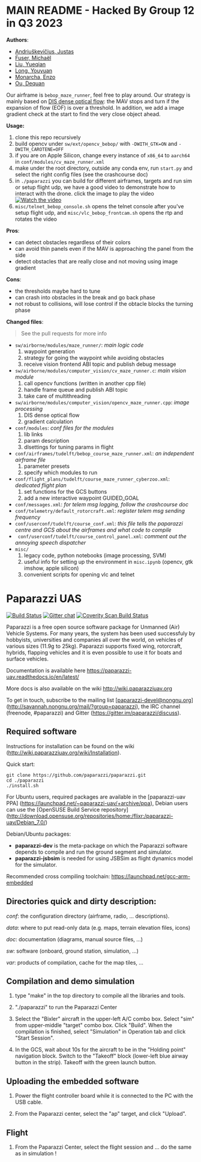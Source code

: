# MAIN README - Hacked By Group 12 in Q3 2023

**Authors**:
* [Andriuškevičius, Justas](https://github.com/justas145)
* [Fuser, Michaël](https://github.com/PzZfhr)
* [Liu, Yueqian](https://github.com/ErcBunny)
* [Long, Youyuan](https://github.com/LONG-yy98)
* [Monarcha, Enzo](https://github.com/enzomonarcha)
* [Ou, Dequan](https://github.com/dfordequan)

Our airframe is `bebop_maze_runner`, feel free to play around. Our strategy is mainly based on [DIS dense optical flow](https://arxiv.org/abs/1603.03590): the MAV stops and turn if the expansion of flow (EOF) is over a threshold. In addition, we add a image gradient check at the start to find the very close object ahead.

**Usage:**
1. clone this repo recursively
2. build opencv under `sw/ext/opencv_bebop/` with `-DWITH_GTK=ON` and `-DWITH_CAROTENE=OFF`
3. if you are on Apple Silicon, change every instance of `x86_64` to `aarch64` in `conf/modules/cv_maze_runner.xml`
4. make under the root directory, outside any conda env, run `start.py` and select the right config files (see the crashcourse doc)
5. in `./paparazzi` you can build for different airframes, targets and run sim or setup flight udp, we have a good video to demonstrate how to interact with the drone. click the image to play the video [![Watch the video](./misc/readme_snapshot.png)](https://drive.google.com/file/d/1-80IuOYnAi_mwAYwgnq9DLzhlsFC25mE/view?usp=sharing)
6. `misc/telnet_bebop_console.sh` opens the telnet console after you've setup flight udp, and `misc/vlc_bebop_frontcam.sh` opens the rtp and rotates the video

**Pros**:
* can detect obstacles regardless of their colors
* can avoid thin panels even if the MAV is approaching the panel from the side
* detect obstacles that are really close and not moving using image gradient

**Cons**:
* the thresholds maybe hard to tune
* can crash into obstacles in the break and go back phase
* not robust to collisions, will lose control if the obtacle blocks the turning phase

**Changed files**:
> See the pull requests for more info
* `sw/airborne/modules/maze_runner/`: *main logic code*
  1. waypoint generation
  2. strategy for going the waypoint while avoiding obstacles
  3. receive vision frontend ABI topic and publish debug message
* `sw/airborne/modules/computer_vision/cv_maze_runner.c`: *main vision module*
  1. call opencv functions (written in another cpp file)
  2. handle frame queue and publish ABI topic
  3. take care of multithreading
* `sw/airborne/modules/computer_vision/opencv_maze_runner.cpp`: *image processing*
  1. DIS dense optical flow
  2. gradient calculation
* `conf/modules`: *conf files for the modules*
  1. lib links
  2. param description
  3. dlsettings for tuning params in flight
* `conf/airframes/tudelft/bebop_course_maze_runner.xml`: *an independent airframe file*
  1. parameter presets
  2. specify which modules to run
* `conf/flight_plans/tudelft/course_maze_runner_cyberzoo.xml`: *dedicated flight plan*
  1. set functions for the GCS buttons
  2. add a new interactive waypoint GUIDED_GOAL
* `conf/messages.xml`: *for telem msg logging, follow the crashcourse doc*
* `conf/telemetry/default_rotorcraft.xml`: *register telem msg sending frequency*
* `conf/userconf/tudelft/course_conf.xml`: *this file tells the paparazzi centre and GCS about the airframes and what code to compile*
* ` conf/userconf/tudelft/course_control_panel.xml`: *comment out the annoying speech dispatcher*
* `misc/`
  1. legacy code, python notebooks (image processing, SVM)
  2. useful info for setting up the environment in `misc.ipynb` (opencv, gtk imshow, apple silicon)
  3. convenient scripts for opening vlc and telnet

Paparazzi UAS
=============
[![Build Status](https://semaphoreci.com/api/v1/paparazziuav/paparazzi/branches/master/shields_badge.svg)](https://semaphoreci.com/paparazziuav/paparazzi) [![Gitter chat](https://badges.gitter.im/paparazzi/discuss.svg)](https://gitter.im/paparazzi/discuss)
<a href="https://scan.coverity.com/projects/paparazzi-paparazzi">
  <img alt="Coverity Scan Build Status"
       src="https://scan.coverity.com/projects/4928/badge.svg"/>
</a>

Paparazzi is a free open source software package for Unmanned (Air) Vehicle Systems.
For many years, the system has been used successfuly by hobbyists, universities and companies all over the world, on vehicles of various sizes (11.9g to 25kg).
Paparazzi supports fixed wing, rotorcraft, hybrids, flapping vehicles and it is even possible to use it for boats and surface vehicles.

Documentation is available here https://paparazzi-uav.readthedocs.io/en/latest/

More docs is also available on the wiki http://wiki.paparazziuav.org

To get in touch, subscribe to the mailing list [paparazzi-devel@nongnu.org] (http://savannah.nongnu.org/mail/?group=paparazzi), the IRC channel (freenode, #paparazzi) and Gitter (https://gitter.im/paparazzi/discuss).

Required software
-----------------

Instructions for installation can be found on the wiki (http://wiki.paparazziuav.org/wiki/Installation).

Quick start:

```
git clone https://github.com/paparazzi/paparazzi.git
cd ./paparazzi
./install.sh
```



For Ubuntu users, required packages are available in the [paparazzi-uav PPA] (https://launchpad.net/~paparazzi-uav/+archive/ppa),
Debian users can use the [OpenSUSE Build Service repository] (http://download.opensuse.org/repositories/home:/flixr:/paparazzi-uav/Debian_7.0/)

Debian/Ubuntu packages:
- **paparazzi-dev** is the meta-package on which the Paparazzi software depends to compile and run the ground segment and simulator.
- **paparazzi-jsbsim** is needed for using JSBSim as flight dynamics model for the simulator.

Recommended cross compiling toolchain: https://launchpad.net/gcc-arm-embedded


Directories quick and dirty description:
----------------------------------------

_conf_: the configuration directory (airframe, radio, ... descriptions).

_data_: where to put read-only data (e.g. maps, terrain elevation files, icons)

_doc_: documentation (diagrams, manual source files, ...)

_sw_: software (onboard, ground station, simulation, ...)

_var_: products of compilation, cache for the map tiles, ...


Compilation and demo simulation
-------------------------------

1. type "make" in the top directory to compile all the libraries and tools.

2. "./paparazzi" to run the Paparazzi Center

3. Select the "Bixler" aircraft in the upper-left A/C combo box.
  Select "sim" from upper-middle "target" combo box. Click "Build".
  When the compilation is finished, select "Simulation" in Operation tab and click "Start Session".

4. In the GCS, wait about 10s for the aircraft to be in the "Holding point" navigation block.
  Switch to the "Takeoff" block (lower-left blue airway button in the strip).
  Takeoff with the green launch button.

Uploading the embedded software
----------------------------------

1. Power the flight controller board while it is connected to the PC with the USB cable.

2. From the Paparazzi center, select the "ap" target, and click "Upload".


Flight
------

1.  From the Paparazzi Center, select the flight session and ... do the same as in simulation !
